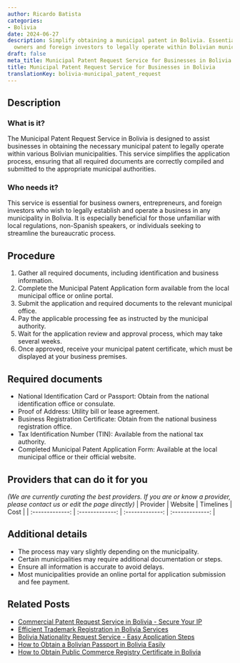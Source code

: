 ```yaml
---
author: Ricardo Batista
categories:
- Bolivia
date: 2024-06-27
description: Simplify obtaining a municipal patent in Bolivia. Essential for business
  owners and foreign investors to legally operate within Bolivian municipalities.
draft: false
meta_title: Municipal Patent Request Service for Businesses in Bolivia
title: Municipal Patent Request Service for Businesses in Bolivia
translationKey: bolivia-municipal_patent_request
---
```



## Description
### What is it?
The Municipal Patent Request Service in Bolivia is designed to assist businesses in obtaining the necessary municipal patent to legally operate within various Bolivian municipalities. This service simplifies the application process, ensuring that all required documents are correctly compiled and submitted to the appropriate municipal authorities.

### Who needs it?
This service is essential for business owners, entrepreneurs, and foreign investors who wish to legally establish and operate a business in any municipality in Bolivia. It is especially beneficial for those unfamiliar with local regulations, non-Spanish speakers, or individuals seeking to streamline the bureaucratic process.

## Procedure

1. Gather all required documents, including identification and business information.
2. Complete the Municipal Patent Application form available from the local municipal office or online portal.
3. Submit the application and required documents to the relevant municipal office.
4. Pay the applicable processing fee as instructed by the municipal authority.
5. Wait for the application review and approval process, which may take several weeks.
6. Once approved, receive your municipal patent certificate, which must be displayed at your business premises.


## Required documents

- National Identification Card or Passport: Obtain from the national identification office or consulate.
- Proof of Address: Utility bill or lease agreement.
- Business Registration Certificate: Obtain from the national business registration office.
- Tax Identification Number (TIN): Available from the national tax authority.
- Completed Municipal Patent Application Form: Available at the local municipal office or their official website.


## Providers that can do it for you
_(We are currently curating the best providers. If you are or know a provider, please contact us or edit the page directly)_
| Provider        |     Website     |     Timelines    |       Cost      |
| :-------------: | :-------------: |  :-------------: | :-------------: |

## Additional details

- The process may vary slightly depending on the municipality.
- Certain municipalities may require additional documentation or steps.
- Ensure all information is accurate to avoid delays.
- Most municipalities provide an online portal for application submission and fee payment.




## Related Posts

- [Commercial Patent Request Service in Bolivia - Secure Your IP](https://tramitit.com/guides/bolivia/commercial_patent_request/)
- [Efficient Trademark Registration in Bolivia Services](https://tramitit.com/guides/bolivia/trademark_registration/)
- [Bolivia Nationality Request Service - Easy Application Steps](https://tramitit.com/guides/bolivia/nationality_request/)
- [How to Obtain a Bolivian Passport in Bolivia Easily](https://tramitit.com/guides/bolivia/bolivian_passport/)
- [How to Obtain Public Commerce Registry Certificate in Bolivia](https://tramitit.com/guides/bolivia/public_commerce_registry_certificate/)